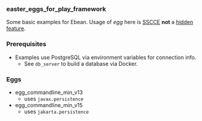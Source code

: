 ### easter_eggs_for_play_framework

Some basic examples for Ebean. Usage of *egg* here is [SSCCE](http://sscce.org/) **not** a [hidden feature](https://en.wikipedia.org/wiki/Easter_egg_(media)).

### Prerequisites

* Examples use PostgreSQL via environment variables for connection info. 
    * See `db_server` to build a database via Docker.

### Eggs

* egg_commandline_min_v13
    * uses `javax.persistence`
* egg_commandline_min_v15
    * uses `jakarta.persistence`


